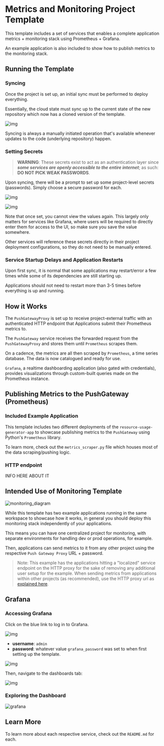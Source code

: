 # Metrics and Monitoring Project Template

This template includes a set of services that enables a complete application 
metrics + monitoring stack using Prometheus + Grafana.

An example application is also included to show how to publish metrics to
the monitoring stack.



## Running the Template

### Syncing
Once the project is set up, an initial sync must be performed to deploy everything. 

Essentially, the cloud state must sync up to the current state of the new repository 
which now has a cloned version of the template.

![img](images/sync.png)

Syncing is always a manually initiated operation that's available whenever updates 
to the code (underlying repository) happen.

### Setting Secrets

>**WARNING**: These secrets exist to act as an authentication layer since 
> ***some services are openly accessible to the entire internet***;
> as such: **DO NOT PICK WEAK PASSWORDS**.

Upon syncing, there will be a prompt to set up some project-level secrets (passwords). 
Simply choose a secure password for each.

![img](images/secrets_missing.png)

![img](images/secrets_set.png)

Note that once set, you cannot view the values again. This largely only matters for 
services like Grafana, where users will be required to directly enter them for access to 
the UI, so make sure you save the value somewhere. 

Other services will reference these secrets directly in their project deployment 
configurations, so they do not need to be manually entered.

### Service Startup Delays and Application Restarts

Upon first sync, it is normal that some applications may restart/error a few times while 
some of its dependencies are still starting up.

Applications should not need to restart more than 3-5 times before everything is
up and running.




## How it Works

The `PushGatewayProxy` is set up to receive project-external traffic with an 
authenticated HTTP endpoint that Applications submit their Prometheus metrics to.

The `PushGateway` service receives the forwarded request from the `PushGatewayProxy`
and stores them until `Prometheus` scrapes them.

On a cadence, the metrics are all then scraped by `Prometheus`, 
a time series database. The data is now catalogued and ready for use.

`Grafana`, a realtime dashboarding application (also gated with credentials), 
provides visualizations through custom-built queries made on the Prometheus instance.




## Publishing Metrics to the PushGateway (Prometheus)

### Included Example Application
This template includes two different deployments of the `resource-usage-generator-app`
to showcase publishing metrics to the `PushGateway` using Python's `Prometheus` library.

To learn more, check out the `metrics_scraper.py` file which houses most of the data
scraping/pushing logic.


### HTTP endpoint

INFO HERE ABOUT IT



## Intended Use of Monitoring Template

![monitoring_diagram](images/monitoring_diagram.png)

While this template has two example applications running in the same 
workspace to showcase how it works, in general you should deploy this monitoring 
stack independently of your applications.

This means you can have one centralized project for monitoring, with separate 
environments for handling dev or prod operations, for example.

Then, applications can send metrics to it from any other project using the respective 
`Push Gateway Proxy` URL + password.

> Note: This example has the applications hitting a "localized" service endpoint on the 
> HTTP proxy for the sake of removing any additional user setup for the example. 
> When sending metrics from applications within other projects (as recommended),
> use the HTTP proxy url as [explained here](#http-endpoint).



## Grafana

### Accessing Grafana

Click on the blue link to log in to Grafana.

![img](images/grafana_link.png)

- **username**: `admin`
- **password**: whatever value `grafana_password` was set to when
  first setting up the template.

![img](images/grafana_login.png)

Then, navigate to the dashboards tab:

![img](images/grafana_home.png)

### Exploring the Dashboard

![grafana](images/grafana.png)


## Learn More

To learn more about each respective service, check out the `README.md` for each.